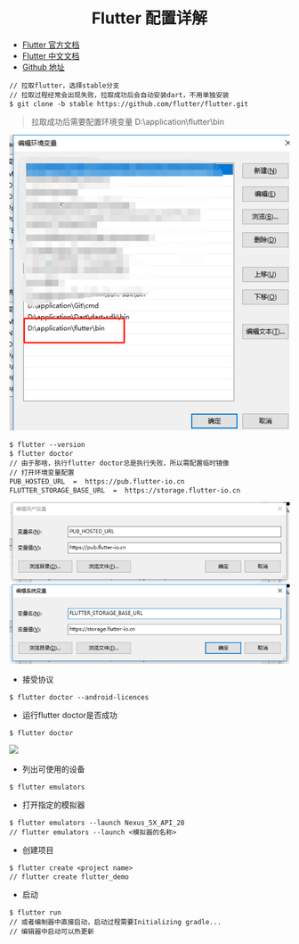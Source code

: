 <h1 align="center">Flutter 配置详解</h1>

* [Flutter 官方文档](https://flutter.dev/docs)
* [Flutter 中文文档](https://flutter-io.cn/docs)
* [Github 地址](https://github.com/flutter/flutter)
```
// 拉取flutter，选择stable分支
// 拉取过程经常会出现失败，拉取成功后会自动安装dart，不用单独安装
$ git clone -b stable https://github.com/flutter/flutter.git
```
> 拉取成功后需要配置环境变量  D:\application\flutter\bin  

![](../images/flutter_path.png)

```
$ flutter --version
$ flutter doctor
// 由于那啥，执行flutter doctor总是执行失败，所以需配置临时镜像
// 打开环境变量配置
PUB_HOSTED_URL  =  https://pub.flutter-io.cn
FLUTTER_STORAGE_BASE_URL  =  https://storage.flutter-io.cn
```
![](../images/flutter_path1.png)
![](../images/flutter_path2.png)
* 接受协议
```
$ flutter doctor --android-licences
```
* 运行flutter doctor是否成功
```
$ flutter doctor
```
![](../images/flutter_success.png)
* 列出可使用的设备
```
$ flutter emulators
```
* 打开指定的模拟器
```
$ flutter emulators --launch Nexus_5X_API_28
// flutter emulators --launch <模拟器的名称>
```
* 创建项目
```
$ flutter create <project name>
// flutter create flutter_demo
```
* 启动
```
$ flutter run
// 或者编制器中直接启动，启动过程需要Initializing gradle...
// 编辑器中启动可以热更新
```
